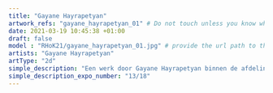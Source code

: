 ```yaml
---
title: "Gayane Hayrapetyan"
artwork_refs: "gayane_hayrapetyan_01" # Do not touch unless you know what you are doing
date: 2021-03-19 10:45:38 +01:00
draft: false
model : "RHoK21/gayane_hayrapetyan_01.jpg" # provide the url path to the model
artists: "Gayane Hayrapetyan"
artType: "2d"
simple_description: "Een werk door Gayane Hayrapetyan binnen de afdeling Tekenkunst.<br><br><br><br> Een project gerealiseerd door Dirk Derom in opdracht van het <a href='https://www.sdko.brussels'>SDKO</a> en met steun van de <a href='https://www.vgc.be/wie-zijn-wij/actief-beleid-brussel/onderwijs'>VGC</a>."
simple_description_expo_number: "13/18"
---
```


